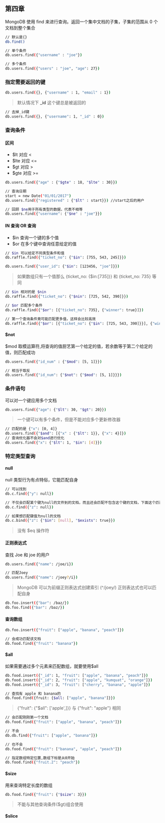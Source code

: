 ## 第四章

MongoDB 使用 find 来进行查询。返回一个集中文档的子集，子集的范围从 0 个文档到整个集合

```bash
// 默认是{}
db.find()

// 单个条件
db.users.find({"username" : "joe"})

// 多个条件
db.users.find({"users" : "joe", "age": 27})
```

### 指定需要返回的键

```bash
db.users.find({}, {"username" : 1, "email" : 1})
```

> 默认情况下 **\_id** 这个键总是被返回的

```bash
// 去掉_id键
db.users.find({}, {"username": 1, "_id" : 0})
```

### 查询条件

#### 区间

- $lt 对应 <
- $lte 对应 <=
- $gt 对应 >
- $gte 对应 >=

```bash
db.users.find({"age" : {"$gte" : 18, "$lte" : 30}})

// 查询日期
start = new Date("01/01/2017")
db.users.find({"registered" : {"$lt" : start}}) //start之后的用户

// 回顾 $ne用于所有类型的数据，代表不相等
db.users.find({"username": {"$ne" : "joe"}})
```

#### IN 查询 OR 查询

- $in 查询一个键的多个值
- $or 在多个键中查询任意给定的值

```bash
// $in 可以给定不同类型条件和值
db.raffle.find({"ticket_no": {"$in": [755, 543, 245]}})

db.users.find({"user_id": {"$in": [123456, "joe"]}})
```

> 如果数组只有一个值那么 {ticket_no: {$in:[735]}} 和 {ticket_no: 735} 等同

```bash
// $in 相对的是 $nin
db.raffle.find({"ticket_no": {"$nin": [725, 542, 390]}})
```

```bash
// $or 匹配多个条件
db.raffle.find({"$or": [{"ticket_no": 735}, {"winner": true}]})

// 第一个查询条件竟可能匹配更多值，这样会比较高效
db.raffle.find({"$or": [{"ticket_no": {"$in": [725, 543, 390]}}], {"winner": true}})
```

#### $not

$mod 取模运算符,将查询的值厨艺第一个给定的值，若余数等于第二个给定的值，则匹配成功

```bash
db.users.find({"id_num" : {"$mod": [5, 1]}})
```

```bash
// 相当于取反
db.users.find({"id_num": {"$not": {"$mod": [5, 1]}}})
```

### 条件语句

可以对一个键应用多个文档

```bash
db.users.find({"age": {"$lt": 30, "$gt": 20}})
```

> 一个键可以有多个条件，但是不能对应多个更新修改器

```bash
// 匹配的是 {"x": [0, 4]}
db.users.find({"$and": [{"x" : {"$lt": 1}}, {"x": 4}]})
// 查询优化器不会对$and进行优化
db.users.find({"x": {"$lt": 1, "$in": [4]}})
```

### 特定类型查询

#### null

null 类型行为有点特俗，它能匹配自身

```bash
// 可以找到
db.c.find({"y": null})

// 不仅会匹配某个键为null的文件到的文档，而且还会匹配不包含这个键的文档，下面这个匹配会返回缺少这个键的所有文档
db.c.find({"z": null})

// 如果想匹配键值为null的文档
db.c.bind({"z": {"$in": [null], "$exists": true}})
```

> 没有 $eq 操作符

#### 正则表达式

查找 Joe 和 joe 的用户

```bash
db.users.find({"name": /joe/i})

// 匹配Joey
db.users.find({"name": /joey?/i})
```

> MongoDB 可以为前缀正则表达式创建索引 (^/joey/)
> 正则表达式也可以匹配自身

```bash
db.foo.insert({"bar": /baz/})
db.foo.find({"bar": /baz/})
```

#### 查询数组

```bash
db.foo.insert({"fruit": ["apple", "banana", "peach"]})

// 会成功匹配该文档
db.food.find({"fruit": "banana"})
```

#### $all

如果需要通过多个元素来匹配数组，就要使用$all

```bash
db.food.insert({"_id": 1, "fruit": ["apple", "banana", "peach"]})
db.food.insert({"_id": 2, "fruit": ["apple", "kumquat", "orange"]})
db.food.insert({"_id": 3, "fruit": ["cherry", "banana", "apple"]})

// 查找有 apple 和 banana的
db.food.find({fruit: {$all: ["apple", "banana"]}})
```

> {"fruit": {"$all": ['apple',]}} 与 {"fruit": "apple"} 相同

```bash
// 会匹配刚刚第一个文档
db.food.find({"fruit": ["apple", "banana", "peach"]})

// 不会
db.db.find({"fruit": ["apple", "banana"]})

// 也不会
db.food.find({"fruit": ["banana", "apple", "peach"]})

// 指定数组特定位置,数组下标是从0开始
db.food.find({"fruit.2": "peach"})
```

#### $size

用来查询特定长度的数组

```bash
db.food.find({"fruit": {"$size": 3}})
```

> 不能与其他查询条件($gt)组合使用

#### $slice

